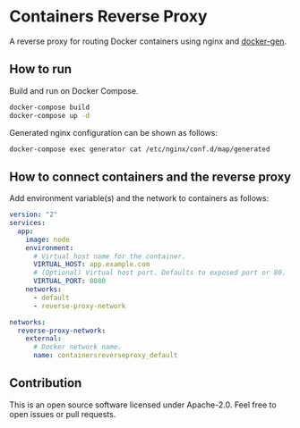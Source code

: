 # Containers Reverse Proxy

A reverse proxy for routing Docker containers using nginx and [docker-gen](https://github.com/jwilder/docker-gen).

## How to run

Build and run on Docker Compose.

```sh
docker-compose build
docker-compose up -d
```

Generated nginx configuration can be shown as follows:

```sh
docker-compose exec generator cat /etc/nginx/conf.d/map/generated
```

## How to connect containers and the reverse proxy

Add environment variable(s) and the network to containers as follows:

```yaml
version: "2"
services:
  app:
    image: node
    environment:
      # Virtual host name for the container.
      VIRTUAL_HOST: app.example.com
      # (Optional) Virtual host port. Defaults to exposed port or 80.
      VIRTUAL_PORT: 8080
    networks:
      - default
      - reverse-proxy-network

networks:
  reverse-proxy-network:
    external:
      # Docker network name.
      name: containersreverseproxy_default
```

## Contribution

This is an open source software licensed under Apache-2.0. Feel free to open issues or pull requests.
